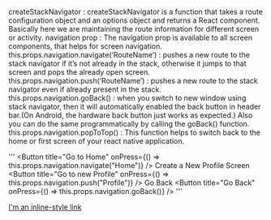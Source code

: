 createStackNavigator : createStackNavigator is a function that takes a route configuration object and an options object and returns a React component. Basically here we are maintaining the route information for different screen or activity.
navigation prop : The navigation prop is available to all screen components, that helps for screen navigation.
this.props.navigation.navigate(‘RouteName’) : pushes a new route to the stack navigator if it’s not already in the stack, otherwise it jumps to that screen and pops the already open screen.
this.props.navigation.push(‘RouteName’) : pushes a new route to the stack navigator even if already present in the stack.
this.props.navigation.goBack() : when you switch to new window using stack navigator, then it will automatically enabled the back button in header bar.(On Android, the hardware back button just works as expected.) Also you can do the same programmatically by calling the goBack() function.
this.props.navigation.popToTop() : This function helps to switch back to the home or first screen of your react native application.

'''
<Button
title="Go to Home"
onPress={() => this.props.navigation.navigate("Home")}
/>
<Text style={styles.headerText}>Create a New Profile Screen </Text>
<Button
title="Go to new Profile"
onPress={() => this.props.navigation.push("Profile")}
/>
<Text style={styles.headerText}> Go Back </Text>
<Button
title="Go Back"
onPress={() => this.props.navigation.goBack()}
/>
'''

[I'm an inline-style link](https://medium.com/@marizu_makozi/navigating-between-screens-or-activities-using-react-navigation-library-68d57657d81)

